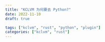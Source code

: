 ```yaml
---
title: "KCLVM 为何要去 Python?"
date: 2022-11-10
draft: true

tags: ["kclvm", "rust", "python", "plugin"]
categories: ["kclvm", "rust"]
---
```


